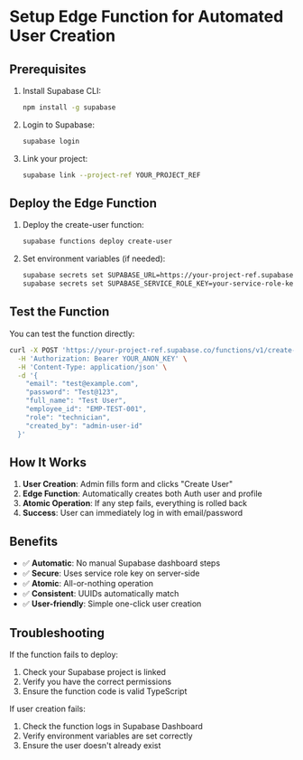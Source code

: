 # Setup Edge Function for Automated User Creation

## Prerequisites

1. Install Supabase CLI:
   ```bash
   npm install -g supabase
   ```

2. Login to Supabase:
   ```bash
   supabase login
   ```

3. Link your project:
   ```bash
   supabase link --project-ref YOUR_PROJECT_REF
   ```

## Deploy the Edge Function

1. Deploy the create-user function:
   ```bash
   supabase functions deploy create-user
   ```

2. Set environment variables (if needed):
   ```bash
   supabase secrets set SUPABASE_URL=https://your-project-ref.supabase.co
   supabase secrets set SUPABASE_SERVICE_ROLE_KEY=your-service-role-key
   ```

## Test the Function

You can test the function directly:

```bash
curl -X POST 'https://your-project-ref.supabase.co/functions/v1/create-user' \
  -H 'Authorization: Bearer YOUR_ANON_KEY' \
  -H 'Content-Type: application/json' \
  -d '{
    "email": "test@example.com",
    "password": "Test@123",
    "full_name": "Test User",
    "employee_id": "EMP-TEST-001",
    "role": "technician",
    "created_by": "admin-user-id"
  }'
```

## How It Works

1. **User Creation**: Admin fills form and clicks "Create User"
2. **Edge Function**: Automatically creates both Auth user and profile
3. **Atomic Operation**: If any step fails, everything is rolled back
4. **Success**: User can immediately log in with email/password

## Benefits

- ✅ **Automatic**: No manual Supabase dashboard steps
- ✅ **Secure**: Uses service role key on server-side
- ✅ **Atomic**: All-or-nothing operation
- ✅ **Consistent**: UUIDs automatically match
- ✅ **User-friendly**: Simple one-click user creation

## Troubleshooting

If the function fails to deploy:

1. Check your Supabase project is linked
2. Verify you have the correct permissions
3. Ensure the function code is valid TypeScript

If user creation fails:
1. Check the function logs in Supabase Dashboard
2. Verify environment variables are set correctly
3. Ensure the user doesn't already exist

